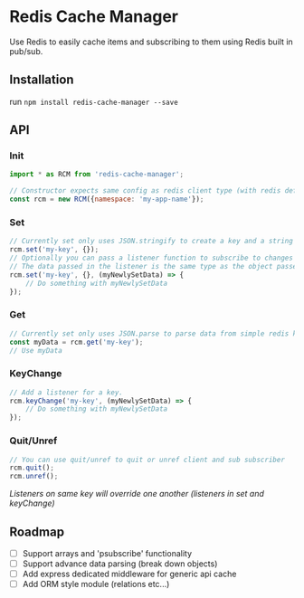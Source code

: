 # Redis Cache Manager
Use Redis to easily cache items and subscribing to them using Redis built in pub/sub.

## Installation
run `npm install redis-cache-manager --save`

## API
### Init

```javascript
import * as RCM from 'redis-cache-manager';

// Constructor expects same config as redis client type (with redis defaults) with namespace property added for scoping
const rcm = new RCM({namespace: 'my-app-name'});
```

### Set

```javascript
// Currently set only uses JSON.stringify to create a key and a string of stored values.
rcm.set('my-key', {});
// Optionally you can pass a listener function to subscribe to changes in object (for every 'set' called on key)
// The data passed in the listener is the same type as the object passed.
rcm.set('my-key', {}, (myNewlySetData) => {
    // Do something with myNewlySetData
});
```

### Get

```javascript
// Currently set only uses JSON.parse to parse data from simple redis key and use in code.
const myData = rcm.get('my-key');
// Use myData
```

### KeyChange

```javascript
// Add a listener for a key. 
rcm.keyChange('my-key', (myNewlySetData) => {
    // Do something with myNewlySetData
});
```

### Quit/Unref

```javascript
// You can use quit/unref to quit or unref client and sub subscriber
rcm.quit();
rcm.unref();
```
*Listeners on same key will override one another (listeners in set and keyChange)*

## Roadmap

- [ ] Support arrays and 'psubscribe' functionality
- [ ] Support advance data parsing (break down objects)
- [ ] Add express dedicated middleware for generic api cache
- [ ] Add ORM style module (relations etc...)
